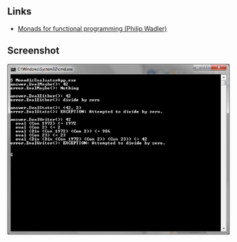 
## Links

* [Monads for functional programming (Philip Wadler)](http://homepages.inf.ed.ac.uk/wadler/papers/marktoberdorf/baastad.pdf)

## Screenshot

![Screenshot](https://raw.githubusercontent.com/taylorjg/WadlerEvaluator/master/Images/Screenshot.png "Screenshot")
